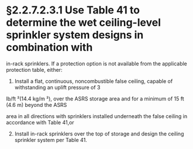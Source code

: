 # §2.2.7.2.3.1 Use Table 41 to determine the wet ceiling-level sprinkler system designs in combination with



in-rack sprinklers. If a protection option is not available from the applicable protection table, either:

1. Install a flat, continuous, noncombustible false ceiling, capable of withstanding an uplift pressure of 3

lb/ft ²(14.4 kg/m ²), over the ASRS storage area and for a minimum of 15 ft (4.6 m) beyond the ASRS

area in all directions with sprinklers installed underneath the false ceiling in accordance with Table 41,or

2. Install in-rack sprinklers over the top of storage and design the ceiling sprinkler system per Table 41.